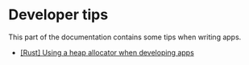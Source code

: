 # Developer tips

This part of the documentation contains some tips when writing apps.

- [[Rust] Using a heap allocator when developing apps](rust_heap.md)
